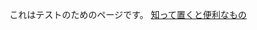 これはテストのためのページです。
[知って置くと便利なもの](more_stories/%E7%95%AA%E5%A4%96%20%E7%9F%A5%E3%81%A3%E3%81%A6%E3%81%8A%E3%81%8F%E3%81%A8%E4%BE%BF%E5%88%A9%E3%81%AA%E3%82%82%E3%81%AE%20161b1102fb3380bf8b00f9f799c2f4fc.md)